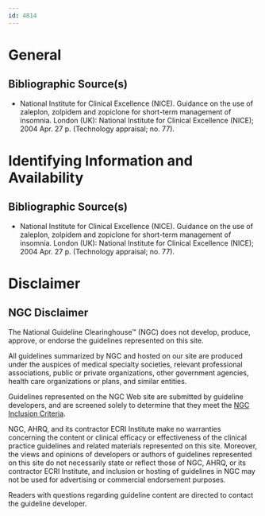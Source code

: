 ```yaml
---
id: 4814
---
```


# General

## Bibliographic Source(s)

- National Institute for Clinical Excellence (NICE). Guidance on the use of zaleplon, zolpidem and zopiclone for short-term management of insomnia. London (UK): National Institute for Clinical Excellence (NICE); 2004 Apr. 27 p. (Technology appraisal; no. 77).

# Identifying Information and Availability

## Bibliographic Source(s)

- National Institute for Clinical Excellence (NICE). Guidance on the use of zaleplon, zolpidem and zopiclone for short-term management of insomnia. London (UK): National Institute for Clinical Excellence (NICE); 2004 Apr. 27 p. (Technology appraisal; no. 77).

# Disclaimer

## NGC Disclaimer

The National Guideline Clearinghouse™ (NGC) does not develop, produce, approve, or endorse the guidelines represented on this site.

All guidelines summarized by NGC and hosted on our site are produced under the auspices of medical specialty societies, relevant professional associations, public or private organizations, other government agencies, health care organizations or plans, and similar entities.

Guidelines represented on the NGC Web site are submitted by guideline developers, and are screened solely to determine that they meet the [NGC Inclusion Criteria](/help-and-about/summaries/inclusion-criteria).

NGC, AHRQ, and its contractor ECRI Institute make no warranties concerning the content or clinical efficacy or effectiveness of the clinical practice guidelines and related materials represented on this site. Moreover, the views and opinions of developers or authors of guidelines represented on this site do not necessarily state or reflect those of NGC, AHRQ, or its contractor ECRI Institute, and inclusion or hosting of guidelines in NGC may not be used for advertising or commercial endorsement purposes.

Readers with questions regarding guideline content are directed to contact the guideline developer.

